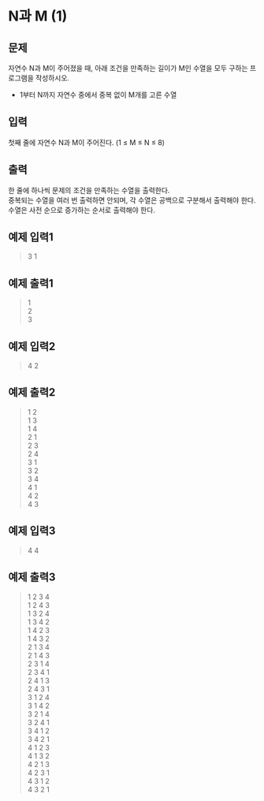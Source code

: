 # N과 M (1)

## 문제
자연수 N과 M이 주어졌을 때, 아래 조건을 만족하는 길이가 M인 수열을 모두 구하는 프로그램을 작성하시오.</br>

- 1부터 N까지 자연수 중에서 중복 없이 M개를 고른 수열</br>

## 입력
첫째 줄에 자연수 N과 M이 주어진다. (1 ≤ M ≤ N ≤ 8)

## 출력
한 줄에 하나씩 문제의 조건을 만족하는 수열을 출력한다.</br>
중복되는 수열을 여러 번 출력하면 안되며, 각 수열은 공백으로 구분해서 출력해야 한다.</br>
수열은 사전 순으로 증가하는 순서로 출력해야 한다.</br>

## 예제 입력1
>3 1

## 예제 출력1
>1</br>
>2</br>
>3</br>

## 예제 입력2
>4 2

## 예제 출력2
>1 2<br/>
>1 3<br/>
>1 4<br/>
>2 1<br/>
>2 3<br/>
>2 4<br/>
>3 1<br/>
>3 2<br/>
>3 4<br/>
>4 1<br/>
>4 2<br/>
>4 3<br/>

## 예제 입력3
>4 4

## 예제 출력3
>1 2 3 4<br/>
>1 2 4 3<br/>
>1 3 2 4<br/>
>1 3 4 2<br/>
>1 4 2 3<br/>
>1 4 3 2<br/>
>2 1 3 4<br/>
>2 1 4 3<br/>
>2 3 1 4<br/>
>2 3 4 1<br/>
>2 4 1 3<br/>
>2 4 3 1<br/>
>3 1 2 4<br/>
>3 1 4 2<br/>
>3 2 1 4<br/>
>3 2 4 1<br/>
>3 4 1 2<br/>
>3 4 2 1<br/>
>4 1 2 3<br/>
>4 1 3 2<br/>
>4 2 1 3<br/>
>4 2 3 1<br/>
>4 3 1 2<br/>
>4 3 2 1<br/>
